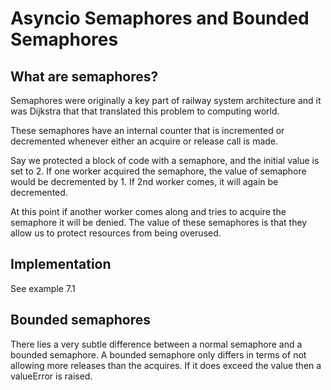 # Asyncio Semaphores and Bounded Semaphores 

## What are semaphores?

Semaphores were originally a key part of railway system architecture and it was Dijkstra that that translated this problem to computing world.

These semaphores have an internal counter that is incremented or decremented whenever either an acquire or release call is made.

Say we protected a block of code with a semaphore, and the initial value is set to 2. If one worker acquired the semaphore, the value of semaphore would be decremented by 1. If 2nd worker comes, it will again be decremented.

At this point if another worker comes along and tries to acquire the semaphore it will be denied.
The value of these semaphores is that they allow us to protect resources from being overused.


## Implementation
See example 7.1

## Bounded semaphores
There lies a very subtle difference between a normal semaphore and a bounded semaphore. A bounded semaphore only differs in terms of not allowing more releases than the acquires. If it does exceed the value then a valueError is raised.
